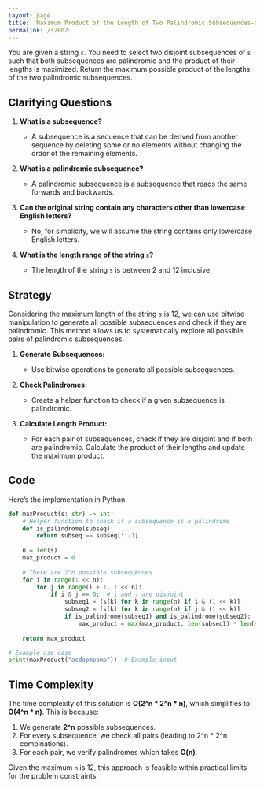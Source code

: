 ```yaml
---
layout: page
title:  Maximum Product of the Length of Two Palindromic Subsequences-out
permalink: /s2002
---
```

You are given a string `s`. You need to select two disjoint subsequences of `s` such that both subsequences are palindromic and the product of their lengths is maximized. Return the maximum possible product of the lengths of the two palindromic subsequences.

## Clarifying Questions
1. **What is a subsequence?** 
   - A subsequence is a sequence that can be derived from another sequence by deleting some or no elements without changing the order of the remaining elements.
   
2. **What is a palindromic subsequence?**
   - A palindromic subsequence is a subsequence that reads the same forwards and backwards.

3. **Can the original string contain any characters other than lowercase English letters?**
   - No, for simplicity, we will assume the string contains only lowercase English letters.

4. **What is the length range of the string `s`?**
   - The length of the string `s` is between 2 and 12 inclusive.

## Strategy
Considering the maximum length of the string `s` is 12, we can use bitwise manipulation to generate all possible subsequences and check if they are palindromic. This method allows us to systematically explore all possible pairs of palindromic subsequences.

1. **Generate Subsequences:**
   - Use bitwise operations to generate all possible subsequences.
   
2. **Check Palindromes:**
   - Create a helper function to check if a given subsequence is palindromic.
   
3. **Calculate Length Product:**
   - For each pair of subsequences, check if they are disjoint and if both are palindromic. Calculate the product of their lengths and update the maximum product.

## Code
Here’s the implementation in Python:

```python
def maxProduct(s: str) -> int:
    # Helper function to check if a subsequence is a palindrome
    def is_palindrome(subseq):
        return subseq == subseq[::-1]
    
    n = len(s)
    max_product = 0
    
    # There are 2^n possible subsequences
    for i in range(1 << n):
        for j in range(i + 1, 1 << n):
            if i & j == 0:  # i and j are disjoint
                subseq1 = [s[k] for k in range(n) if i & (1 << k)]
                subseq2 = [s[k] for k in range(n) if j & (1 << k)]
                if is_palindrome(subseq1) and is_palindrome(subseq2):
                    max_product = max(max_product, len(subseq1) * len(subseq2))
    
    return max_product

# Example use case
print(maxProduct("acdapmpomp"))  # Example input
```

## Time Complexity
The time complexity of this solution is **O(2^n * 2^n * n)**, which simplifies to **O(4^n * n)**. This is because:
1. We generate **2^n** possible subsequences.
2. For every subsequence, we check all pairs (leading to 2^n * 2^n combinations).
3. For each pair, we verify palindromes which takes **O(n)**.

Given the maximum `n` is 12, this approach is feasible within practical limits for the problem constraints.